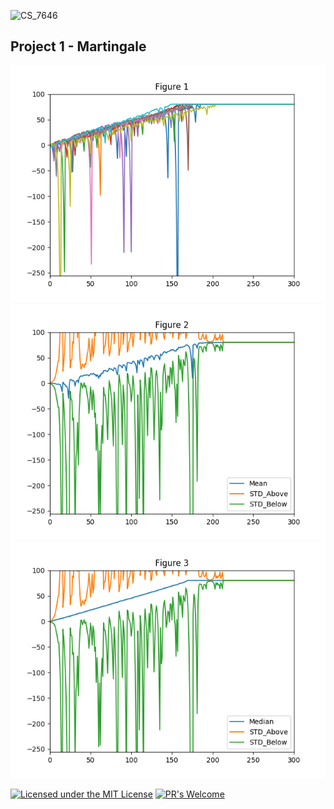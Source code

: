 ![CS_7646]()


## Project 1 - Martingale


![Figure_1](Figure_1.png)
![Figure_2](Figure_2.png)
![Figure_3](Figure_3.png)


[![Licensed under the MIT License](https://img.shields.io/badge/License-MIT-blue.svg)](https://github.com/Microsoft/BosqueLanguage/blob/master/LICENSE.txt)
[![PR's Welcome](https://img.shields.io/badge/PRs%20-welcome-brightgreen.svg)](#contribute)


